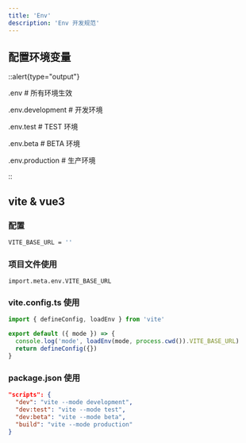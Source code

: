 ```yaml
---
title: 'Env'
description: 'Env 开发规范'
---
```



## 配置环境变量


::alert{type="output"} 

.env # 所有环境生效

.env.development # 开发环境

.env.test # TEST 环境

.env.beta # BETA 环境

.env.production # 生产环境

::




## vite & vue3


### 配置

```bash
VITE_BASE_URL = ''
```


### 项目文件使用

`import.meta.env.VITE_BASE_URL`


### vite.config.ts 使用

```ts
import { defineConfig, loadEnv } from 'vite'

export default ({ mode }) => {
  console.log('mode', loadEnv(mode, process.cwd()).VITE_BASE_URL)
  return defineConfig({})
}
```


### package.json 使用

```json
"scripts": {
  "dev": "vite --mode development",
  "dev:test": "vite --mode test",
  "dev:beta": "vite --mode beta",
  "build": "vite --mode production"
}
```
